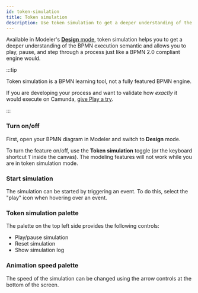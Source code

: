 ```yaml
---
id: token-simulation
title: Token simulation
description: Use token simulation to get a deeper understanding of the BPMN execution semantics by playing, pausing, and stepping through your processes.
---
```


Available in Modeler's [**Design** mode](/components/modeler/web-modeler/collaborate-with-modes.md), token simulation helps you to get a deeper understanding of the BPMN execution semantic and allows you to play, pause, and step through a process just like a BPMN 2.0 compliant engine would.

:::tip

Token simulation is a BPMN learning tool, not a fully featured BPMN engine.

If you are developing your process and want to validate how _exactly_ it would execute on Camunda, [give Play a try](./play-your-process.md).

:::

### Turn on/off

First, open your BPMN diagram in Modeler and switch to **Design** mode.

To turn the feature on/off, use the **Token simulation** toggle (or the keyboard shortcut `T` inside the canvas). The modeling features will not work while you are in token simulation mode.

### Start simulation

The simulation can be started by triggering an event. To do this, select the "play" icon when hovering over an event.

### Token simulation palette

The palette on the top left side provides the following controls:

- Play/pause simulation
- Reset simulation
- Show simulation log

### Animation speed palette

The speed of the simulation can be changed using the arrow controls at the bottom of the screen.
